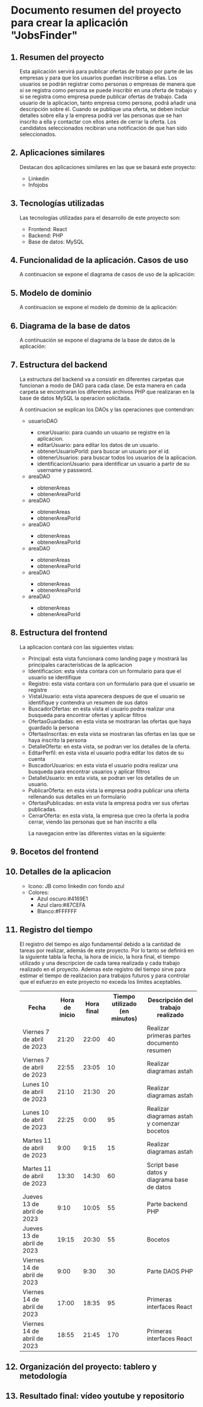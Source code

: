 <h1>Documento resumen del proyecto para crear la aplicación "JobsFinder"</h1>

<ol>
<h2><li>Resumen del proyecto</li></h2>
<p>Esta aplicación servirá para publicar ofertas de trabajo por parte de las empresas y para que los usuarios puedan inscribirse a ellas. Los usuarios se podrán registrar como personas o empresas de manera que si se registra como persona se puede inscribir en una oferta de trabajo y si se registra como empresa puede publicar ofertas de trabajo. Cada usuario de la aplicacion, tanto empresa como persona, podrá añadir una descripción sobre él. Cuando se publique una oferta, se deben incluir detalles sobre ella y la empresa podrá ver las personas que se han inscrito a ella y contactar con ellos antes de cerrar la oferta. Los candidatos seleccionados recibiran una notificación de que han sido seleccionados. </p>
<h2><li>Aplicaciones similares</li></h2>
<p>Destacan dos aplicaciones similares en las que se basará este proyecto:</p>
<ul>
<li>Linkedin</li>
<li>Infojobs</li>
</ul>
<h2><li>Tecnologías utilizadas</li></h2>
<p>Las tecnologías utilizadas para el desarrollo de este proyecto son:</p>
<ul>
<li>Frontend: React</li>
<li>Backend: PHP</li>
<li>Base de datos: MySQL</li>
</ul>
<h2><li>Funcionalidad de la aplicación. Casos de uso</li></h2>
<p>A continuacion se expone el diagrama de casos de uso de la aplicación:</p>
<h2><li>Modelo de dominio</li></h2>
<p>A continuacion se expone el modelo de dominio de la aplicación:</p>
<h2><li>Diagrama de la base de datos</li></h2>
<p>A continuación se expone el diagrama de la base de datos de la aplicación:</p>
<h2><li>Estructura del backend</li></h2>
<p>La estructura del backend va a consistir en diferentes carpetas que funcionan a modo de DAO para cada clase. De esta manera en cada carpeta se encontraran los diferentes archivos PHP que realizaran en la base de datos MySQL la operacion solicitada. </p>
<p>A continuacion se explican los DAOs y las operaciones que contendran:</p>
<ul>


<li>usuarioDAO</li>
<ul>
<li>crearUsuario: para cuando un usuario se registre en la aplicacion.</li>
<li>editarUsuario: para editar los datos de un usuario.</li>
<li>obtenerUsuarioPorId: para buscar un usuario por el id.</li>
<li>obtenerUsuarios: para buscar todos los usuarios de la aplicacion.</li>
<li>identificacionUsuario: para identificar un usuario a partir de su username y password.</li>
</ul>

<li>areaDAO</li>
<ul>
<li>obtenerAreas</li>
<li>obtenerAreaPorId</li>
</ul>

<li>areaDAO</li>
<ul>
<li>obtenerAreas</li>
<li>obtenerAreaPorId</li>
</ul>

<li>areaDAO</li>
<ul>
<li>obtenerAreas</li>
<li>obtenerAreaPorId</li>
</ul>

<li>areaDAO</li>
<ul>
<li>obtenerAreas</li>
<li>obtenerAreaPorId</li>
</ul>

<li>areaDAO</li>
<ul>
<li>obtenerAreas</li>
<li>obtenerAreaPorId</li>
</ul>

<li>areaDAO</li>
<ul>
<li>obtenerAreas</li>
<li>obtenerAreaPorId</li>
</ul>



</ul>
<h2><li>Estructura del frontend</li></h2>
La aplicacion contará con las siguientes vistas:
<ul>
<li>Principal: esta vista funcionara como landing page y mostrará las principales caracteristicas de la aplicacion</li>
<li>Identificacion: esta vista contara con un formulario para que el usuario se identifique</li>
<li>Registro: esta vista contara con un formulario para que el usuario se registre</li>
<li>VistaUsuario: esta vista aparecera despues de que el usuario se identifique y contendra un resumen de sus datos</li>

<li>BuscadorOfertas: en esta vista el usuario podra realizar una busqueda para encontrar ofertas y aplicar filtros</li>
<li>OfertasGuardadas: en esta vista se mostraran las ofertas que haya guardado la persona</li>
<li>OfertasInscritas: en esta vista se mostraran las ofertas en las que se haya inscrito la persona</li>
<li>DetalleOferta: en esta vista, se podran ver los detalles de la oferta.</li>

<li>EditarPerfil: en esta vista el usuario podra editar los datos de su cuenta</li>
<li>BuscadorUsuarios: en esta vista el usuario podra realizar una busqueda para encontrar usuarios y aplicar filtros</li>
<li>DetalleUsuario: en esta vista, se podran ver los detalles de un usuario.</li>

<li>PublicarOferta: en esta vista la empresa podra publicar una oferta rellenando sus detalles en un formulario</li>
<li>OfertasPublicadas: en esta vista la empresa podra ver sus ofertas publicadas.</li>
<li>CerrarOferta: en esta vista, la empresa que creo la oferta la podra cerrar, viendo las personas que se han inscrito a ella</li>



La navegacion entre las diferentes vistas en la siguiente:

</ul>
<h2><li>Bocetos del frontend</li></h2>
<h2><li>Detalles de la aplicacion</li></h2>
<ul>
<li>Icono: JB como linkedin con fondo azul</li>
<li>Colores:
<ul>
<li>Azul oscuro:#4169E1</li>
<li>Azul claro:#87CEFA</li>
<li>Blanco:#FFFFFF</li>
</ul>
</li>
</ul>
<h2><li>Registro del tiempo</li></h2>
<p>El registro del tiempo es algo fundamental debido a la cantidad de tareas por realizar, además de este proyecto. Por lo tanto se definirá en la siguiente tabla la fecha, la hora de inicio, la hora final, el tiempo utilizado y una descripcion de cada tarea realizada y cada trabajo realizado en el proyecto. Ademas este registro del tiempo sirve para estimar el tiempo de realizacion para trabajos futuros y para controlar que el esfuerzo en este proyecto no exceda los limites aceptables. </p>
<table>
<tr>
    <th>Fecha</th>
    <th>Hora de inicio</th>
    <th>Hora final</th>
    <th>Tiempo utilizado (en minutos)</th>
    <th>Descripción del trabajo realizado</th>
  </tr>
  <tr>
    <td>Viernes 7 de abril de 2023</td>
    <td>21:20</td>
    <td>22:00</td>
    <td>40</td>
    <td>Realizar primeras partes documento resumen</td>
  </tr>
  <tr>
    <td>Viernes 7 de abril de 2023</td>
    <td>22:55</td>
    <td>23:05</td>
    <td>10</td>
    <td>Realizar diagramas astah</td>
  </tr>
  <tr>
    <td>Lunes 10 de abril de 2023</td>
    <td>21:10</td>
    <td>21:30</td>
    <td>20</td>
    <td>Realizar diagramas astah</td>
  </tr>
  <tr>
    <td>Lunes 10 de abril de 2023</td>
    <td>22:25</td>
    <td>0:00</td>
    <td>95</td>
    <td>Realizar diagramas astah y comenzar bocetos</td>
  </tr>
  <tr>
    <td>Martes 11 de abril de 2023</td>
    <td>9:00</td>
    <td>9:15</td>
    <td>15</td>
    <td>Realizar diagramas astah</td>
  </tr>

  <tr>
    <td>Martes 11 de abril de 2023</td>
    <td>13:30</td>
    <td>14:30</td>
    <td>60</td>
    <td>Script base datos y diagrama base de datos</td>
  </tr>

  <tr>
    <td>Jueves 13 de abril de 2023</td>
    <td>9:10</td>
    <td>10:05</td>
    <td>55</td>
    <td>Parte backend PHP</td>
  </tr>

   <tr>
    <td>Jueves 13 de abril de 2023</td>
    <td>19:15</td>
    <td>20:30</td>
    <td>55</td>
    <td>Bocetos</td>
  </tr>

  <tr>
    <td>Viernes 14 de abril de 2023</td>
    <td>9:00</td>
    <td>9:30</td>
    <td>30</td>
    <td>Parte DAOS PHP</td>
  </tr>

  <tr>
    <td>Viernes 14 de abril de 2023</td>
    <td>17:00</td>
    <td>18:35</td>
    <td>95</td>
    <td>Primeras interfaces React</td>
  </tr>

  <tr>
    <td>Viernes 14 de abril de 2023</td>
    <td>18:55</td>
    <td>21:45</td>
    <td>170</td>
    <td>Primeras interfaces React</td>
  </tr>
  
</table>
<h2><li>Organización del proyecto: tablero y metodología</li></h2>
<h2><li>Resultado final: vídeo youtube y repositorio</li></h2>

</ol>